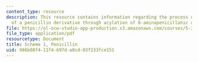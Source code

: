 ```yaml
---
content_type: resource
description: This resource contains information regarding the process of synthesis
  of a penicillin derivative through acylation of 6-aminopenicillanic acid.
file: https://ol-ocw-studio-app-production.s3.amazonaws.com/courses/5-301-chemistry-laboratory-techniques-january-iap-2012/986b88f411f4697da0cd03f233fce151_MIT5_301IAP12_penicillin.pdf
file_type: application/pdf
resourcetype: Document
title: Scheme 1, Penicillin
uid: 986b88f4-11f4-697d-a0cd-03f233fce151
---
```

